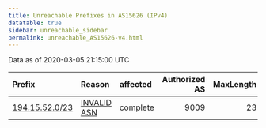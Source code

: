 ```yaml
---
title: Unreachable Prefixes in AS15626 (IPv4)
datatable: true
sidebar: unreachable_sidebar
permalink: unreachable_AS15626-v4.html
---
```


Data as of 2020-03-05 21:15:00 UTC


<div class="datatable-begin"></div>

| Prefix                                                 | Reason                                                                                                | affected   |   Authorized AS |   MaxLength | Anchor                                         |   unreachable /24s |
|:-------------------------------------------------------|:------------------------------------------------------------------------------------------------------|:-----------|----------------:|------------:|:-----------------------------------------------|-------------------:|
| [194.15.52.0/23](https://stat.ripe.net/194.15.52.0/23) | [INVALID ASN](https://rpki-validator.ripe.net/announcement-preview?asn=AS15626&prefix=194.15.52.0/23) | complete   |            9009 |          23 | [RIPE](unreachable_RIPE_NCC_RPKI_Root-v4.html) |                  2 |

<div class="datatable-end"></div>